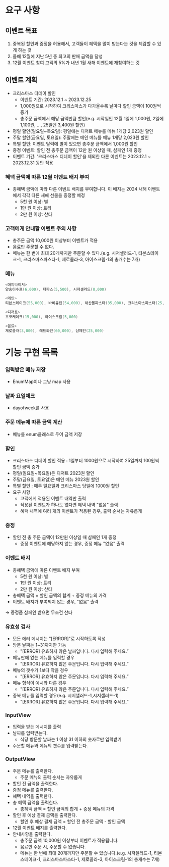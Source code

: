 # 요구 사항

## 이벤트 목표

1. 중복된 할인과 증정을 허용해서, 고객들이 혜택을 많이 받는다는 것을 체감할 수 있게 하는 것
2. 올해 12월에 지난 5년 중 최고의 판매 금액을 달성
3. 12월 이벤트 참여 고객의 5%가 내년 1월 새해 이벤트에 재참여하는 것

## 이벤트 계획

- 크리스마스 디데이 할인
    - 이벤트 기간: 2023.12.1 ~ 2023.12.25
    - 1,000원으로 시작하여 크리스마스가 다가올수록 날마다 할인 금액이 100원씩 증가
    - 총주문 금액에서 해당 금액만큼 할인(e.g. 시작일인 12월 1일에 1,000원, 2일에 1,100원, ..., 25일엔 3,400원 할인)
- 평일 할인(일요일~목요일): 평일에는 디저트 메뉴를 메뉴 1개당 2,023원 할인
- 주말 할인(금요일, 토요일): 주말에는 메인 메뉴를 메뉴 1개당 2,023원 할인
- 특별 할인: 이벤트 달력에 별이 있으면 총주문 금액에서 1,000원 할인
- 증정 이벤트: 할인 전 총주문 금액이 12만 원 이상일 때, 샴페인 1개 증정
- 이벤트 기간: '크리스마스 디데이 할인'을 제외한 다른 이벤트는 2023.12.1 ~ 2023.12.31 동안 적용

### 혜택 금액에 따른 12월 이벤트 배지 부여

- 총혜택 금액에 따라 다른 이벤트 배지를 부여합니다. 이 배지는 2024 새해 이벤트에서 각각 다른 새해 선물을 증정할 예정
    - 5천 원 이상: 별
    - 1만 원 이상: 트리
    - 2만 원 이상: 산타

### 고객에게 안내할 이벤트 주의 사항

- 총주문 금액 10,000원 이상부터 이벤트가 적용
- 음료만 주문할 수 없다.
- 메뉴는 한 번에 최대 20개까지만 주문할 수 있다.(e.g. 시저샐러드-1, 티본스테이크-1, 크리스마스파스타-1, 제로콜라-3, 아이스크림-1의 총개수는 7개)

### 메뉴

```java
<애피타이저>
양송이수프(6,000), 타파스(5,500), 시저샐러드(8,000)

<메인>
티본스테이크(55,000), 바비큐립(54,000), 해산물파스타(35,000), 크리스마스파스타(25,000)

<디저트>
초코케이크(15,000), 아이스크림(5,000)

<음료>
제로콜라(3,000), 레드와인(60,000), 샴페인(25,000)
```

# 기능 구현 목록

### 입력받은 메뉴 저장

- EnumMap이나 그냥 map 사용

### 날짜 요일체크

- dayofweek를 사용

### 주문 메뉴에 따른 금액 계산

- 메뉴를 enum클래스로 두어 금액 저장

### 할인

- 크리스마스 디데이 할인 적용 : 1일부터 1000원으로 시작하여 25일까지 100원씩 할인 금액 증가
- 평일(일요일~목요일)은 디저트 2023원 할인
- 주말(금요일, 토요일)은 메인 메뉴 2023원 할인
- 특별 할인 : 매주 일요일과 크리스마스 당일에 1000원 할인
- 요구 사항
    - 고객에게 적용된 이벤트 내역만 출력
    - 적용된 이벤트가 하나도 없다면 혜택 내역 "없음" 출력
    - 혜택 내역에 여러 개의 이벤트가 적용된 경우, 출력 순서는 자유롭게

### 증정

- 할인 전 총 주문 금액이 12만원 이상일 때 샴페인 1개 증정
    - 증정 이벤트에 해당하지 않는 경우, 증정 메뉴 "없음" 출력

### 이벤트 배지

- 총혜택 금액에 따른 이벤트 배지 부여
    - 5천 원 이상: 별
    - 1만 원 이상: 트리
    - 2만 원 이상: 산타
- 총혜택 금액 = 할인 금액의 합계 + 증정 메뉴의 가격
- 이벤트 배지가 부여되지 않는 경우, "없음" 출력

→ 증정품 샴페인 받으면 무조건 산타

### 유효성 검사

- 모든 에러 메시지는 "[ERROR]"로 시작하도록 작성
- 방문 날짜는 1~31까지만 가능
    - "[ERROR] 유효하지 않은 날짜입니다. 다시 입력해 주세요.”
- 메뉴판에 없는 메뉴를 입력할 경우
    - "[ERROR] 유효하지 않은 주문입니다. 다시 입력해 주세요.”
- 메뉴의 갯수가 1보다 작을 경우
    - "[ERROR] 유효하지 않은 주문입니다. 다시 입력해 주세요.”
- 메뉴 형식이 예시와 다른 경우
    - "[ERROR] 유효하지 않은 주문입니다. 다시 입력해 주세요.”
- 중복 메뉴를 입력할 경우(e.g. 시저샐러드-1,시저샐러드-1)
    - "[ERROR] 유효하지 않은 주문입니다. 다시 입력해 주세요.”

### InputView

- 입력을 받는 메시지를 출력
- 날짜를 입력받는다.
    - 식당 방문할 날짜는 1 이상 31 이하의 숫자로만 입력받기
- 주문할 메뉴와 메뉴의 갯수를 입력받는다.

### OutputView

- 주문 메뉴를 출력한다.
    - 주문 메뉴의 출력 순서는 자유롭게
- 할인 전 금액을 출력한다.
- 증정 메뉴를 출력한다.
- 혜택 내역을 출력한다.
- 총 혜택 금액을 출력한다.
    - 총혜택 금액 = 할인 금액의 합계 + 증정 메뉴의 가격
- 할인 후 예상 결제 금액을 출력한다.
    - 할인 후 예상 결제 금액 = 할인 전 총주문 금액 - 할인 금액
- 12월 이벤트 배지를 출력한다.
- 안내사항을 출력한다.
    - 총주문 금액 10,000원 이상부터 이벤트가 적용됩니다.
    - 음료만 주문 시, 주문할 수 없습니다.
    - 메뉴는 한 번에 최대 20개까지만 주문할 수 있습니다.(e.g. 시저샐러드-1, 티본스테이크-1, 크리스마스파스타-1, 제로콜라-3, 아이스크림-1의 총개수는 7개)